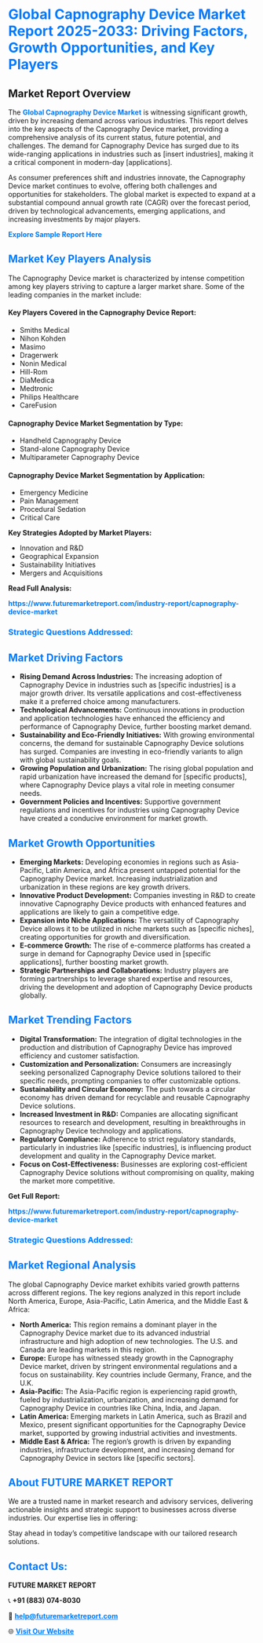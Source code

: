 <h1 style="color: #007BFF;">Global Capnography Device Market Report 2025-2033: Driving Factors, Growth Opportunities, and Key Players</h1>

<section id="overview">
<h2>Market Report Overview</h2>
<p>The <a href="https://www.futuremarketreport.com/industry-report/capnography-device-market" style="color: #007BFF; text-decoration: none;"><strong>Global Capnography Device Market</strong></a> is witnessing significant growth, driven by increasing demand across various industries. This report delves into the key aspects of the Capnography Device market, providing a comprehensive analysis of its current status, future potential, and challenges. The demand for Capnography Device has surged due to its wide-ranging applications in industries such as [insert industries], making it a critical component in modern-day [applications].</p>
<p>As consumer preferences shift and industries innovate, the Capnography Device market continues to evolve, offering both challenges and opportunities for stakeholders. The global market is expected to expand at a substantial compound annual growth rate (CAGR) over the forecast period, driven by technological advancements, emerging applications, and increasing investments by major players.</p>
</section>

<section id="overview">
<p><a href="https://www.futuremarketreport.com/request-sample/reportId=77146" style="color: #007BFF; text-decoration: none;"><strong>Explore Sample Report Here</strong></a></p>
</section>

<section id="key-players">
<h2 style="color: #007BFF;">Market Key Players Analysis</h2>
<p>The Capnography Device market is characterized by intense competition among key players striving to capture a larger market share. Some of the leading companies in the market include:</p>
<h4>Key Players Covered in the Capnography Device Report:</h4>
<ul><li>Smiths Medical</li><li>Nihon Kohden</li><li>Masimo</li><li>Dragerwerk</li><li>Nonin Medical</li><li>Hill-Rom</li><li>DiaMedica</li><li>Medtronic</li><li>Philips Healthcare</li><li>CareFusion</li></ul>
<h4>Capnography Device Market Segmentation by Type:</h4>
<ul><li>Handheld Capnography Device</li><li>Stand-alone Capnography Device</li><li>Multiparameter Capnography Device</li></ul>

<h4>Capnography Device Market Segmentation by Application:</h4>
<ul><li>Emergency Medicine</li><li>Pain Management</li><li>Procedural Sedation</li><li>Critical Care</li></ul>
<p><strong>Key Strategies Adopted by Market Players:</strong></p>
<ul>
<li>Innovation and R&D</li>
<li>Geographical Expansion</li>
<li>Sustainability Initiatives</li>
<li>Mergers and Acquisitions</li>
</ul>
</section>

<section>
<p><strong>Read Full Analysis: </strong></p><a href="https://www.futuremarketreport.com/industry-report/capnography-device-market" style="color: #007BFF; text-decoration: none;"><strong>https://www.futuremarketreport.com/industry-report/capnography-device-market</strong></a>
<h3 style="color: #007BFF;">Strategic Questions Addressed:</h3>
</section>

<section id="driving-factors">
<h2 style="color: #007BFF;">Market Driving Factors</h2>
<ul>
<li><strong>Rising Demand Across Industries:</strong> The increasing adoption of Capnography Device in industries such as [specific industries] is a major growth driver. Its versatile applications and cost-effectiveness make it a preferred choice among manufacturers.</li>
<li><strong>Technological Advancements:</strong> Continuous innovations in production and application technologies have enhanced the efficiency and performance of Capnography Device, further boosting market demand.</li>
<li><strong>Sustainability and Eco-Friendly Initiatives:</strong> With growing environmental concerns, the demand for sustainable Capnography Device solutions has surged. Companies are investing in eco-friendly variants to align with global sustainability goals.</li>
<li><strong>Growing Population and Urbanization:</strong> The rising global population and rapid urbanization have increased the demand for [specific products], where Capnography Device plays a vital role in meeting consumer needs.</li>
<li><strong>Government Policies and Incentives:</strong> Supportive government regulations and incentives for industries using Capnography Device have created a conducive environment for market growth.</li>
</ul>
</section>

<section id="growth-opportunities">
<h2 style="color: #007BFF;">Market Growth Opportunities</h2>
<ul>
<li><strong>Emerging Markets:</strong> Developing economies in regions such as Asia-Pacific, Latin America, and Africa present untapped potential for the Capnography Device market. Increasing industrialization and urbanization in these regions are key growth drivers.</li>
<li><strong>Innovative Product Development:</strong> Companies investing in R&D to create innovative Capnography Device products with enhanced features and applications are likely to gain a competitive edge.</li>
<li><strong>Expansion into Niche Applications:</strong> The versatility of Capnography Device allows it to be utilized in niche markets such as [specific niches], creating opportunities for growth and diversification.</li>
<li><strong>E-commerce Growth:</strong> The rise of e-commerce platforms has created a surge in demand for Capnography Device used in [specific applications], further boosting market growth.</li>
<li><strong>Strategic Partnerships and Collaborations:</strong> Industry players are forming partnerships to leverage shared expertise and resources, driving the development and adoption of Capnography Device products globally.</li>
</ul>
</section>

<section id="trending-factors">
<h2 style="color: #007BFF;">Market Trending Factors</h2>
<ul>
<li><strong>Digital Transformation:</strong> The integration of digital technologies in the production and distribution of Capnography Device has improved efficiency and customer satisfaction.</li>
<li><strong>Customization and Personalization:</strong> Consumers are increasingly seeking personalized Capnography Device solutions tailored to their specific needs, prompting companies to offer customizable options.</li>
<li><strong>Sustainability and Circular Economy:</strong> The push towards a circular economy has driven demand for recyclable and reusable Capnography Device solutions.</li>
<li><strong>Increased Investment in R&D:</strong> Companies are allocating significant resources to research and development, resulting in breakthroughs in Capnography Device technology and applications.</li>
<li><strong>Regulatory Compliance:</strong> Adherence to strict regulatory standards, particularly in industries like [specific industries], is influencing product development and quality in the Capnography Device market.</li>
<li><strong>Focus on Cost-Effectiveness:</strong> Businesses are exploring cost-efficient Capnography Device solutions without compromising on quality, making the market more competitive.</li>
</ul>
</section>

<section>
<p><strong>Get Full Report: </strong></p><a href="https://www.futuremarketreport.com/industry-report/capnography-device-market" style="color: #007BFF; text-decoration: none;"><strong>https://www.futuremarketreport.com/industry-report/capnography-device-market</strong></a>
<h3 style="color: #007BFF;">Strategic Questions Addressed:</h3>
</section>


<section id="regional-analysis">
<h2 style="color: #007BFF;">Market Regional Analysis</h2>
<p>The global Capnography Device market exhibits varied growth patterns across different regions. The key regions analyzed in this report include North America, Europe, Asia-Pacific, Latin America, and the Middle East & Africa:</p>
<ul>
<li><strong>North America:</strong> This region remains a dominant player in the Capnography Device market due to its advanced industrial infrastructure and high adoption of new technologies. The U.S. and Canada are leading markets in this region.</li>
<li><strong>Europe:</strong> Europe has witnessed steady growth in the Capnography Device market, driven by stringent environmental regulations and a focus on sustainability. Key countries include Germany, France, and the U.K.</li>
<li><strong>Asia-Pacific:</strong> The Asia-Pacific region is experiencing rapid growth, fueled by industrialization, urbanization, and increasing demand for Capnography Device in countries like China, India, and Japan.</li>
<li><strong>Latin America:</strong> Emerging markets in Latin America, such as Brazil and Mexico, present significant opportunities for the Capnography Device market, supported by growing industrial activities and investments.</li>
<li><strong>Middle East & Africa:</strong> The region’s growth is driven by expanding industries, infrastructure development, and increasing demand for Capnography Device in sectors like [specific sectors].</li>
</ul>
</section>

<footer>
<h2 style="color: #007BFF;">About FUTURE MARKET REPORT</h2>
<p>We are a trusted name in market research and advisory services, delivering actionable insights and strategic support to businesses across diverse industries. Our expertise lies in offering:</p>

<p>Stay ahead in today’s competitive landscape with our tailored research solutions.</p>

<h2 style="color: #007BFF;">Contact Us:</h2>
<p><strong>FUTURE MARKET REPORT</strong></p>
<p>📞 <strong>+91 (883) 074-8030</strong></p>
<p>📧 <strong><a href="mailto:help@futuremarketreport.com" style="color: #007BFF;">help@futuremarketreport.com</a></strong></p>
<p>🌐 <strong><a href="https://www.futuremarketreport.com/" style="color: #007BFF;">Visit Our Website</a></strong></p>
</footer>
